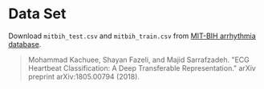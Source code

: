 # Data Set
Download `mitbih_test.csv` and `mitbih_train.csv` from [MIT-BIH arrhythmia database](https://www.kaggle.com/shayanfazeli/heartbeat).

> Mohammad Kachuee, Shayan Fazeli, and Majid Sarrafzadeh. "ECG Heartbeat Classification: A Deep Transferable Representation." arXiv preprint arXiv:1805.00794 (2018).
